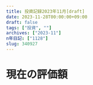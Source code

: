 ```yaml
---
title: 投資記録2023年11月[draft]
date: 2023-11-28T00:00:00+09:00
draft: false
tags: ["投資", ""]
archives: ["2023-11"]
n年日記: ["1128"]
slug: 340927
---
```

# 現在の評価額